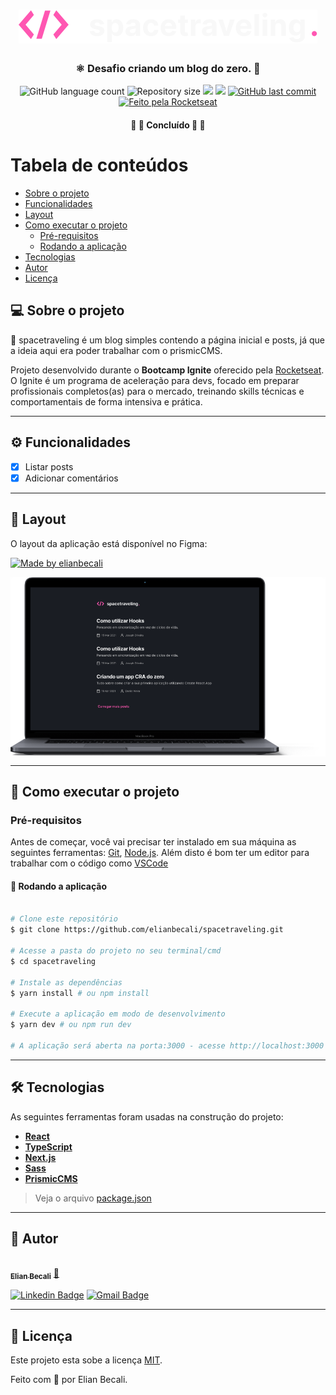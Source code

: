 <h1 align="center">
			<img src="https://raw.githubusercontent.com/elianbecali/spacetraveling/main/.github/Logo.svg" alt="spacetraveling logo" />
</h1>

<h3 align="center">
    ⚛ Desafio criando um blog do zero. 💜
</h3>

<p align="center">
  <img alt="GitHub language count" src="https://img.shields.io/github/languages/count/elianbecali/spacetraveling?style=flat-square&&color=%2304D361" />

  <img alt="Repository size" src="https://img.shields.io/github/repo-size/elianbecali/spacetraveling?style=flat-square" />

  <img src="https://img.shields.io/github/stars/elianbecali/spacetraveling?style=flat-square" />

  <img src="https://img.shields.io/github/license/elianbecali/spacetraveling?style=flat-square" />

  <a href="https://github.com/elianbecali/spacetraveling/commits/main">
    <img alt="GitHub last commit" src="https://img.shields.io/github/last-commit/elianbecali/spacetraveling?style=flat-square&">
  </a>

  <a href="https://rocketseat.com.br">
    <img alt="Feito pela Rocketseat" src="https://img.shields.io/badge/feito%20por-Elian%20Becali-%237519C1?style=flat-square&">
  </a>


</p>

<h4 align="center">
	🚧 🚀 Concluído 🚀 🚧
</h4>

Tabela de conteúdos
=================
<!--ts-->
   * [Sobre o projeto](#-sobre-o-projeto)
   * [Funcionalidades](#%EF%B8%8F-funcionalidades)
   * [Layout](#-layout)
   * [Como executar o projeto](#-como-executar-o-projeto)
     * [Pré-requisitos](#pré-requisitos)
     * [Rodando a aplicação](#-rodando-a-aplicação)
   * [Tecnologias](#-tecnologias)
   * [Autor](#-autor)
   * [Licença](#-licença)
<!--te-->


## 💻 Sobre o projeto

💪 spacetraveling é um blog simples contendo a página inicial e posts, já que a ideia aqui era poder trabalhar com o prismicCMS.


Projeto desenvolvido durante o **Bootcamp Ignite** oferecido pela [Rocketseat](https://rocketseat.com.br/).
O Ignite é um programa de aceleração para devs, focado em preparar profissionais completos(as) para o mercado, treinando skills técnicas e comportamentais de forma intensiva e prática.

---

## ⚙️ Funcionalidades

- [x] Listar posts
- [x] Adicionar comentários

---

## 🎨 Layout

O layout da aplicação está disponível no Figma:

<a href="https://www.figma.com/file/50Agucf5iq7qXaSscQJ0Hw/Desafios-M%C3%B3dulo-3-ReactJS-(Copy)?node-id=0%3A1">
  <img alt="Made by elianbecali" src="https://img.shields.io/badge/Acessar%20Layout%20-Figma-%2304D361?style=flat-square">
</a>

<p align="center" style="display: flex; align-items: flex-start; justify-content: center;">
  <img alt="ignews" title="#ignews" src="https://github.com/elianbecali/spacetraveling/blob/main/.github/Macbook-Pro.png?raw=true" />
</p>

---

## 🚀 Como executar o projeto

### Pré-requisitos

Antes de começar, você vai precisar ter instalado em sua máquina as seguintes ferramentas:
[Git](https://git-scm.com), [Node.js](https://nodejs.org/en/).
Além disto é bom ter um editor para trabalhar com o código como [VSCode](https://code.visualstudio.com/)




#### 🧭 Rodando a aplicação

```bash

# Clone este repositório
$ git clone https://github.com/elianbecali/spacetraveling.git

# Acesse a pasta do projeto no seu terminal/cmd
$ cd spacetraveling

# Instale as dependências
$ yarn install # ou npm install

# Execute a aplicação em modo de desenvolvimento
$ yarn dev # ou npm run dev

# A aplicação será aberta na porta:3000 - acesse http://localhost:3000

```

---

## 🛠 Tecnologias

As seguintes ferramentas foram usadas na construção do projeto:

-   **[React](https://reactjs.org/)**
-   **[TypeScript](https://www.typescriptlang.org/)**
-   **[Next.js](https://nextjs.org/)**
-   **[Sass](https://sass-lang.com/)**
-   **[PrismicCMS](https://prismic.io/)**

> Veja o arquivo  [package.json](https://github.com/elianbecali/ignews/blob/main/package.json)

---

## 🦸 Autor

<a href="https://app.rocketseat.com.br/me/elian-carlos-becali-aguiar-1567032394">
 <img style="border-radius: 50%;" src="https://avatars.githubusercontent.com/u/54561377?v=4" width="100px;" alt=""/>
 <br />
 <sub><b>Elian Becali</b></sub></a> <a href="https://app.rocketseat.com.br/me/elian-carlos-becali-aguiar-1567032394" title="Rocketseat">🚀</a>
 <br />

[![Linkedin Badge](https://img.shields.io/badge/-Elian%20Becali-blue?style=flat-square&logo=Linkedin&logoColor=white&link=https://www.linkedin.com/in/elianbecali/)](https://www.linkedin.com/in/elianbecali/)
[![Gmail Badge](https://img.shields.io/badge/-elianbecaliaguiar@gmail.com-c14438?style=flat-square&logo=Gmail&logoColor=white&link=mailto:elianbecaliaguiar@gmail.com)](mailto:elianbecaliaguiar@gmail.com)

---

## 📝 Licença

Este projeto esta sobe a licença [MIT](./LICENSE).

Feito com 💜 por Elian Becali.


